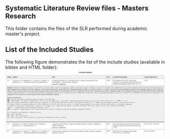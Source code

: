 Systematic Literature Review files - Masters Research
-----
This folder contains the files of the SLR performed during academic master's project.

List of the Included Studies
-----

The following figure demonstrates the list of the include studies (avaliable in bibtex and HTML folder):
![](https://github.com/leocairos/MastersResearch/blob/master/screenshots/included_studies.png?raw=yes)
